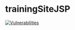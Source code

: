 # trainingSiteJSP
[![Vulnerabilities](https://sonarcloud.io/api/project_badges/measure?project=trainingsite-dvwa&metric=vulnerabilities)](https://sonarcloud.io/summary/new_code?id=trainingsite-dvwa)
